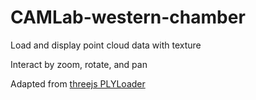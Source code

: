 # CAMLab-western-chamber
Load and display point cloud data with texture

Interact by zoom, rotate, and pan

Adapted from [threejs PLYLoader](https://github.com/mrdoob/three.js/blob/master/examples/webgl_loader_ply.html)
